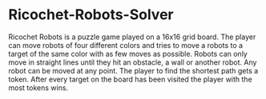 # Ricochet-Robots-Solver
Ricochet Robots is a puzzle game played on a 16x16 grid board. The player can move robots of four different colors and tries to move a robots to a target of the same color with as few moves as possible. Robots can only move in straight lines until they hit an obstacle, a wall or another robot. Any robot can be moved at any point. The player to find the shortest path gets a token. After every target on the board has been visited the player with the most tokens wins.
